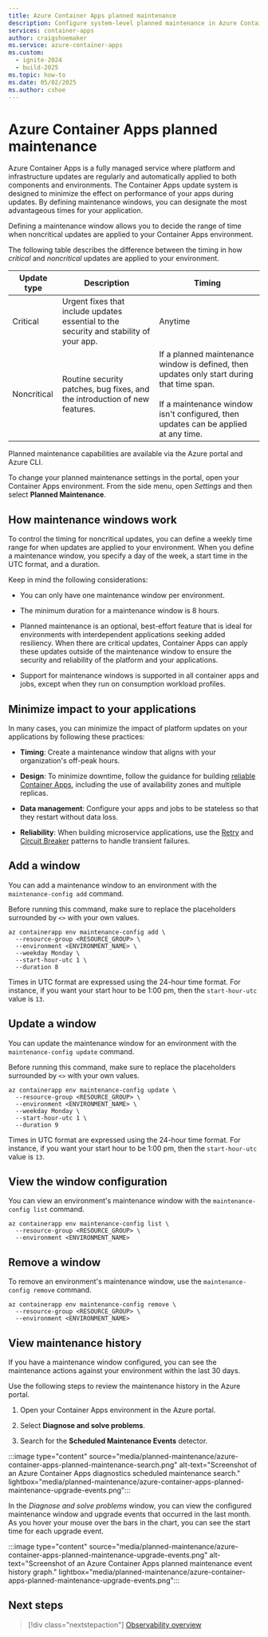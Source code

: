 ```yaml
---
title: Azure Container Apps planned maintenance
description: Configure system-level planned maintenance in Azure Container Apps
services: container-apps
author: craigshoemaker
ms.service: azure-container-apps
ms.custom:
  - ignite-2024
  - build-2025
ms.topic: how-to
ms.date: 05/02/2025
ms.author: cshoe
---
```


# Azure Container Apps planned maintenance

Azure Container Apps is a fully managed service where platform and infrastructure updates are regularly and automatically applied to both components and environments. The Container Apps update system is designed to minimize the effect on performance of your apps during updates. By defining maintenance windows, you can designate the most advantageous times for your application.

Defining a maintenance window allows you to decide the range of time when noncritical updates are applied to your Container Apps environment.

The following table describes the difference between the timing in how *critical* and *noncritical* updates are applied to your environment.

| Update type | Description | Timing |
|---|---|---|
| Critical | Urgent fixes that include updates essential to the security and stability of your app. | Anytime |
| Noncritical | Routine security patches, bug fixes, and the introduction of new features. | If a planned maintenance window is defined, then updates only start during that time span.<br><br>If a maintenance window isn't configured, then updates can be applied at any time. |

Planned maintenance capabilities are available via the Azure portal and Azure CLI.

To change your planned maintenance settings in the portal, open your Container Apps environment. From the side menu, open *Settings* and then select **Planned Maintenance**.

## How maintenance windows work

To control the timing for noncritical updates, you can define a weekly time range for when updates are applied to your environment. When you define a maintenance window, you specify a day of the week, a start time in the UTC format, and a duration.

Keep in mind the following considerations:

* You can only have one maintenance window per environment.

* The minimum duration for a maintenance window is 8 hours.

* Planned maintenance is an optional, best-effort feature that is ideal for environments with interdependent applications seeking added resiliency. When there are critical updates, Container Apps can apply these updates outside of the maintenance window to ensure the security and reliability of the platform and your applications.

* Support for maintenance windows is supported in all container apps and jobs, except when they run on consumption workload profiles.

## Minimize impact to your applications

In many cases, you can minimize the impact of platform updates on your applications by following these practices:

* **Timing**: Create a maintenance window that aligns with your organization's off-peak hours.

* **Design**: To minimize downtime, follow the guidance for building [reliable Container Apps](/azure/reliability/reliability-azure-container-apps?tabs=azure-cli), including the use of availability zones and multiple replicas.

* **Data management**: Configure your apps and jobs to be stateless so that they restart without data loss.

* **Reliability**: When building microservice applications, use the [Retry](/azure/architecture/patterns/retry) and [Circuit Breaker](/azure/architecture/patterns/circuit-breaker) patterns to handle transient failures.

## Add a window

You can add a maintenance window to an environment with the `maintenance-config add` command.

Before running this command, make sure to replace the placeholders surrounded by `<>` with your own values.

```azurecli
az containerapp env maintenance-config add \
  --resource-group <RESOURCE_GROUP> \
  --environment <ENVIRONMENT_NAME> \
  --weekday Monday \
  --start-hour-utc 1 \
  --duration 8
```

Times in UTC format are expressed using the 24-hour time format. For instance, if you want your start hour to be 1:00 pm, then the `start-hour-utc` value is `13`.

## Update a window

You can update the maintenance window for an environment with the `maintenance-config update` command.

Before running this command, make sure to replace the placeholders surrounded by `<>` with your own values.

```azurecli
az containerapp env maintenance-config update \
  --resource-group <RESOURCE_GROUP> \
  --environment <ENVIRONMENT_NAME> \
  --weekday Monday \
  --start-hour-utc 1 \
  --duration 9 
```

Times in UTC format are expressed using the 24-hour time format. For instance, if you want your start hour to be 1:00 pm, then the `start-hour-utc` value is `13`.

## View the window configuration

You can view an environment's maintenance window with the `maintenance-config list` command.

```azurecli
az containerapp env maintenance-config list \
  --resource-group <RESOURCE_GROUP> \
  --environment <ENVIRONMENT_NAME>
```

## Remove a window

To remove an environment's maintenance window, use the `maintenance-config remove` command.

```azurecli
az containerapp env maintenance-config remove \
  --resource-group <RESOURCE_GROUP> \
  --environment <ENVIRONMENT_NAME>
```

## View maintenance history

If you have a maintenance window configured, you can see the maintenance actions against your environment within the last 30 days.

Use the following steps to review the maintenance history in the Azure portal.

1. Open your Container Apps environment in the Azure portal.

1. Select **Diagnose and solve problems**.

1. Search for the **Scheduled Maintenance Events** detector. 

:::image type="content" source="media/planned-maintenance/azure-container-apps-planned-maintenance-search.png" alt-text="Screenshot of an Azure Container Apps diagnostics scheduled maintenance search." lightbox="media/planned-maintenance/azure-container-apps-planned-maintenance-upgrade-events.png":::

In the *Diagnose and solve problems* window, you can view the configured maintenance window and upgrade events that occurred in the last month. As you hover your mouse over the bars in the chart, you can see the start time for each upgrade event.

:::image type="content" source="media/planned-maintenance/azure-container-apps-planned-maintenance-upgrade-events.png" alt-text="Screenshot of an Azure Container Apps planned maintenance event history graph." lightbox="media/planned-maintenance/azure-container-apps-planned-maintenance-upgrade-events.png":::

## Next steps

> [!div class="nextstepaction"]
> [Observability overview](./observability.md)

